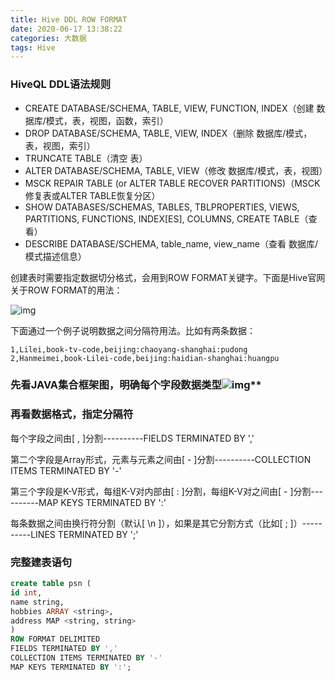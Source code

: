 ```yaml
---
title: Hive DDL ROW FORMAT
date: 2020-06-17 13:38:22
categories: 大数据
tags: Hive
---
```


### HiveQL DDL语法规则

- CREATE DATABASE/SCHEMA, TABLE, VIEW, FUNCTION, INDEX（创建 数据库/模式，表，视图，函数，索引）
- DROP DATABASE/SCHEMA, TABLE, VIEW, INDEX（删除 数据库/模式，表，视图，索引）
- TRUNCATE TABLE（清空 表）
- ALTER DATABASE/SCHEMA, TABLE, VIEW（修改 数据库/模式，表，视图）
- MSCK REPAIR TABLE (or ALTER TABLE RECOVER PARTITIONS)（MSCK修复表或ALTER TABLE恢复分区）
- SHOW DATABASES/SCHEMAS, TABLES, TBLPROPERTIES, VIEWS, PARTITIONS, FUNCTIONS, INDEX[ES], COLUMNS, CREATE TABLE（查看）
- DESCRIBE DATABASE/SCHEMA, table_name, view_name（查看 数据库/模式描述信息）

创建表时需要指定数据切分格式，会用到ROW FORMAT关键字。下面是Hive官网关于ROW FORMAT的用法：

![img](https://images2017.cnblogs.com/blog/966735/201708/966735-20170804101506459-2126568369.png)

下面通过一个例子说明数据之间分隔符用法。比如有两条数据：

```
1,Lilei,book-tv-code,beijing:chaoyang-shanghai:pudong
2,Hanmeimei,book-Lilei-code,beijing:haidian-shanghai:huangpu
```

### 先看JAVA集合框架图，明确每个字段数据类型![img](https://images2017.cnblogs.com/blog/966735/201708/966735-20170804104511053-675912570.png)**

### 再看数据格式，指定分隔符

每个字段之间由[ , ]分割----------FIELDS TERMINATED BY ','

第二个字段是Array形式，元素与元素之间由[ - ]分割----------COLLECTION ITEMS TERMINATED BY '-'

第三个字段是K-V形式，每组K-V对内部由[ : ]分割，每组K-V对之间由[ - ]分割----------MAP KEYS TERMINATED BY ':'

每条数据之间由换行符分割（默认[ \n ]），如果是其它分割方式（比如[ ; ]）----------LINES TERMINATED BY ';'

### 完整建表语句

```sql
create table psn (
id int,
name string,
hobbies ARRAY <string>,
address MAP <string, string>
)
ROW FORMAT DELIMITED
FIELDS TERMINATED BY ','
COLLECTION ITEMS TERMINATED BY '-'
MAP KEYS TERMINATED BY ':'; 
```